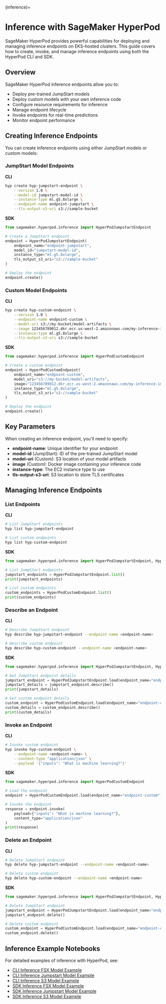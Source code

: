 (inference)=

# Inference with SageMaker HyperPod

SageMaker HyperPod provides powerful capabilities for deploying and managing inference endpoints on EKS-hosted clusters. This guide covers how to create, invoke, and manage inference endpoints using both the HyperPod CLI and SDK.

## Overview

SageMaker HyperPod inference endpoints allow you to:

- Deploy pre-trained JumpStart models
- Deploy custom models with your own inference code
- Configure resource requirements for inference
- Manage endpoint lifecycle
- Invoke endpoints for real-time predictions
- Monitor endpoint performance

## Creating Inference Endpoints

You can create inference endpoints using either JumpStart models or custom models:

### JumpStart Model Endpoints

**CLI**
```bash
hyp create hyp-jumpstart-endpoint \
    --version 1.0 \
    --model-id jumpstart-model-id \
    --instance-type ml.g5.8xlarge \
    --endpoint-name endpoint-jumpstart \
    --tls-output-s3-uri s3://sample-bucket
```

**SDK**
```python
from sagemaker.hyperpod.inference import HyperPodJumpstartEndpoint

# Create a JumpStart endpoint
endpoint = HyperPodJumpstartEndpoint(
    endpoint_name="endpoint-jumpstart",
    model_id="jumpstart-model-id",
    instance_type="ml.g5.8xlarge",
    tls_output_s3_uri="s3://sample-bucket"
)

# Deploy the endpoint
endpoint.create()
```

### Custom Model Endpoints

**CLI**
```bash
hyp create hyp-custom-endpoint \
    --version 1.0 \
    --endpoint-name endpoint-custom \
    --model-uri s3://my-bucket/model-artifacts \
    --image 123456789012.dkr.ecr.us-west-2.amazonaws.com/my-inference-image:latest \
    --instance-type ml.g5.8xlarge \
    --tls-output-s3-uri s3://sample-bucket
```

**SDK**
```python
from sagemaker.hyperpod.inference import HyperPodCustomEndpoint

# Create a custom endpoint
endpoint = HyperPodCustomEndpoint(
    endpoint_name="endpoint-custom",
    model_uri="s3://my-bucket/model-artifacts",
    image="123456789012.dkr.ecr.us-west-2.amazonaws.com/my-inference-image:latest",
    instance_type="ml.g5.8xlarge",
    tls_output_s3_uri="s3://sample-bucket"
)

# Deploy the endpoint
endpoint.create()
```

## Key Parameters

When creating an inference endpoint, you'll need to specify:

- **endpoint-name**: Unique identifier for your endpoint
- **model-id** (JumpStart): ID of the pre-trained JumpStart model
- **model-uri** (Custom): S3 location of your model artifacts
- **image** (Custom): Docker image containing your inference code
- **instance-type**: The EC2 instance type to use
- **tls-output-s3-uri**: S3 location to store TLS certificates

## Managing Inference Endpoints

### List Endpoints

**CLI**
```bash
# List JumpStart endpoints
hyp list hyp-jumpstart-endpoint

# List custom endpoints
hyp list hyp-custom-endpoint
```

**SDK**
```python
from sagemaker.hyperpod.inference import HyperPodJumpstartEndpoint, HyperPodCustomEndpoint

# List JumpStart endpoints
jumpstart_endpoints = HyperPodJumpstartEndpoint.list()
print(jumpstart_endpoints)

# List custom endpoints
custom_endpoints = HyperPodCustomEndpoint.list()
print(custom_endpoints)
```

### Describe an Endpoint

**CLI**
```bash
# Describe JumpStart endpoint
hyp describe hyp-jumpstart-endpoint --endpoint-name <endpoint-name>

# Describe custom endpoint
hyp describe hyp-custom-endpoint --endpoint-name <endpoint-name>
```

**SDK**
```python
from sagemaker.hyperpod.inference import HyperPodJumpstartEndpoint, HyperPodCustomEndpoint

# Get JumpStart endpoint details
jumpstart_endpoint = HyperPodJumpstartEndpoint.load(endpoint_name="endpoint-jumpstart")
jumpstart_details = jumpstart_endpoint.describe()
print(jumpstart_details)

# Get custom endpoint details
custom_endpoint = HyperPodCustomEndpoint.load(endpoint_name="endpoint-custom")
custom_details = custom_endpoint.describe()
print(custom_details)
```

### Invoke an Endpoint

**CLI**
```bash
# Invoke custom endpoint
hyp invoke hyp-custom-endpoint \
    --endpoint-name <endpoint-name> \
    --content-type "application/json" \
    --payload '{"inputs": "What is machine learning?"}'
```

**SDK**
```python
from sagemaker.hyperpod.inference import HyperPodCustomEndpoint

# Load the endpoint
endpoint = HyperPodCustomEndpoint.load(endpoint_name="endpoint-custom")

# Invoke the endpoint
response = endpoint.invoke(
    payload={"inputs": "What is machine learning?"},
    content_type="application/json"
)
print(response)
```

### Delete an Endpoint

**CLI**
```bash
# Delete JumpStart endpoint
hyp delete hyp-jumpstart-endpoint --endpoint-name <endpoint-name>

# Delete custom endpoint
hyp delete hyp-custom-endpoint --endpoint-name <endpoint-name>
```

**SDK**
```python
from sagemaker.hyperpod.inference import HyperPodJumpstartEndpoint, HyperPodCustomEndpoint

# Delete JumpStart endpoint
jumpstart_endpoint = HyperPodJumpstartEndpoint.load(endpoint_name="endpoint-jumpstart")
jumpstart_endpoint.delete()

# Delete custom endpoint
custom_endpoint = HyperPodCustomEndpoint.load(endpoint_name="endpoint-custom")
custom_endpoint.delete()
```

## Inference Example Notebooks

For detailed examples of inference with HyperPod, see:
- [CLI Inference FSX Model Example](https://github.com/aws/sagemaker-hyperpod-cli/blob/main/examples/inference/CLI/inference-fsx-model-e2e-cli.ipynb)
- [CLI Inference Jumpstart Model Example](https://github.com/aws/sagemaker-hyperpod-cli/blob/main/examples/inference/CLI/inference-jumpstart-e2e-cli.ipynb)
- [CLI Inference S3 Model Example](https://github.com/aws/sagemaker-hyperpod-cli/blob/main/examples/inference/CLI/inference-s3-model-e2e-cli.ipynb)
- [SDK Inference FSX Model Example](https://github.com/aws/sagemaker-hyperpod-cli/blob/main/examples/inference/SDK/inference-fsx-model-e2e.ipynb)
- [SDK Inference Jumpstart Model Example](https://github.com/aws/sagemaker-hyperpod-cli/blob/main/examples/inference/SDK/inference-jumpstart-e2e.ipynb)
- [SDK Inference S3 Model Example](https://github.com/aws/sagemaker-hyperpod-cli/blob/main/examples/inference/SDK/inference-s3-model-e2e.ipynb)

